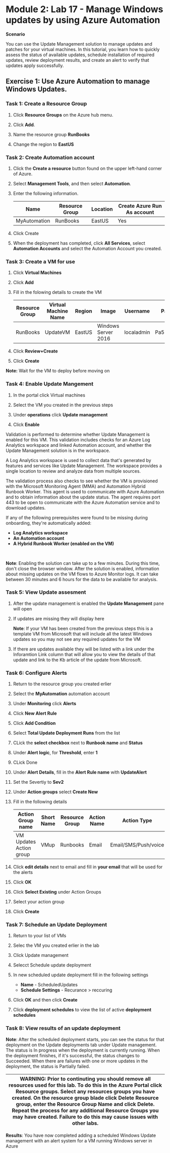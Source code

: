# Module 2: Lab 17 - Manage Windows updates by using Azure Automation


**Scenario**

You can use the Update Management solution to manage updates and patches for your virtual machines. In this tutorial, you learn how to quickly assess the status of available updates, schedule installation of required updates, review deployment results, and create an alert to verify that updates apply successfully.

## Exercise 1: Use Azure Automation to manage Windows Updates.

### Task 1: Create a Resource Group

1.  Click **Resource Groups** on the Azure hub menu.

1.  Click **Add**.
1.  Name the resource group **RunBooks**
1.  Change the region to **EastUS**

### Task 2: Create Automation account

1.  Click the **Create a resource** button found on the upper left-hand corner of Azure.

1.  Select **Management Tools**, and then select **Automation**.

1.  Enter the following information.

     |Name|Resource Group| Location | Create Azure Run As account
     |--------|--------|--------|--------|
     |MyAutomation|RunBooks|EastUS|Yes

1.  Click Create

1.  When the deployment has completed, click **All Services**, select **Automation Accounts** and select the Automation Account you created.

### Task 3: Create a VM for use

1.  Click **Virtual Machines**

1.  Click **Add**

1.  Fill in the folowing details to create the VM


     |Resource Group|Virtual Machine Name|Region|Image|Username|Password|
     |--------|--------|------|-------------------|----------|------------|
     |RunBooks|UpdateVM|EastUS|Windows Server 2016|localadmin|Pa55w.rd1234|


1.  Click **Review+Create**

1.  Click **Create**

**Note:** Wait for the VM to deploy before moving on


### Task 4: Enable Update Mangement

1.  In the portal click Virtual machines

1.  Select the VM you created in the previous steps

1.  Under **operations** click **Update management**

1.  Click **Enable**

 Validation is performed to determine whether Update Management is enabled for this VM. This validation includes checks for an Azure Log Analytics workspace and linked Automation account, and whether the Update Management solution is in the workspace.

 A Log Analytics workspace is used to collect data that's generated by features and services like Update Management. The workspace provides a single location to review and analyze data from multiple sources.

 The validation process also checks to see whether the VM is provisioned with the Microsoft Monitoring Agent (MMA) and Automation Hybrid Runbook Worker. This agent is used to communicate with Azure Automation and to obtain information about the update status. The agent requires port 443 to be open to communicate with the Azure Automation service and to download updates.

 If any of the following prerequisites were found to be missing during onboarding, they're automatically added:

  - **Log Analytics workspace**
  - **An Automation account**
  - **A Hybrid Runbook Worker (enabled on the VM)**
<br>

**Note**: Enabling the solution can take up to a few minutes. During this time, don't close the browser window. After the solution is enabled, information about missing updates on the VM flows to Azure Monitor logs. It can take between 30 minutes and 6 hours for the data to be available for analysis.


### Task 5: View Update assesment

1.  After the update management is enabled the **Update Management** pane will open

1.  If updates are missing they will display here

    **Note**: If your VM has been created from the previous steps this is a template VM from Microsoft that will include all the latest Windows updates so you may not see any required updates for the VM


1.  If there are updates available they will be listed with a link under the Inforamtion Link column that will allow you to view the details of that update and link to the Kb article of the update from Microsoft.

### Task 6: Configure Alerts

1.  Return to the resource group you created erlier

1.  Select the **MyAutomation** automation account

1.  Under **Monitoring** click **Alerts** 

1.  Click **New Alert Rule**

1.  Click **Add Condition**

1.  Select **Total Update Deployment Runs** from the list

1.  CLick the **select checkbox** next to **Runbook name** and **Status**

1.  Under **Alert logic**, for **Threshold**, enter **1**

1.  CLick Done 

1.  Under **Alert Details**, fill in the **Alert Rule name** with **UpdateAlert**

1.  Set the Severtiy to **Sev2**

1.  Under **Action groups** select **Create New**

1.  Fill in the following details 

     |Action Group name| Short Name|Resource Group| Action Name|Action Type|
     |-----------------|-----------|--------------|------------|-----------|
     |VM Updates Action group|VMup|Runbooks|Email|Email/SMS/Push/voice


1.  Click **edit details** next to email and fill in **your email** that will be used for the alerts

1.  Click **OK**

1.  Click **Select Existing** under Action Groups

1.  Select your action group

1.  Click **Create** 

### Task 7: Schedule an Update Deployment

1.  Return to your list of VMs

1.  Selec the VM you created erlier in the lab

1.  Click Update management

1.  Selecct Schedule update deployment

1.  In new scheduled update deployment fill in the following settings

      - **Name** - ScheduledUpdates 
      - **Schedule Settings** -  Recurance > reccuring

1.  Click **OK** and then click **Create**

1.  Click **deployment schedules** to view the list of active **deployment schedules**

### Task 8: View results of an update deployment


**Note**: After the scheduled deployment starts, you can see the status for that deployment on the Update deployments tab under Update management. The status is In progress when the deployment is currently running. When the deployment finishes, if it's successful, the status changes to Succeeded. When there are failures with one or more updates in the deployment, the status is Partially failed.


| WARNING: Prior to continuting you should remove all resources used for this lab.  To do this in the **Azure Portal** click **Resource groups**.  Select any resources groups you have created.  On the resource group blade click **Delete Resource group**, enter the Resource Group Name and click **Delete**.  Repeat the process for any additional Resource Groups you may have created. **Failure to do this may cause issues with other labs.** |
| --- |


**Results**: You have now completed adding a scheduled Windows Update management with an alert system for a VM running Windows server in Azure

